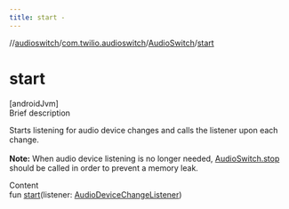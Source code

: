 ```yaml
---
title: start -
---
```

//[audioswitch](../../index.md)/[com.twilio.audioswitch](../index.md)/[AudioSwitch](index.md)/[start](start.md)



# start  
[androidJvm]  
Brief description  


Starts listening for audio device changes and calls the listener upon each change.<br><br> **Note:** When audio device listening is no longer needed, [AudioSwitch.stop](stop.md) should be called in order to prevent a memory leak.

  
Content  
fun [start](start.md)(listener: [AudioDeviceChangeListener](../index.md#com.twilio.audioswitch/AudioDeviceChangeListener///PointingToDeclaration/))  



